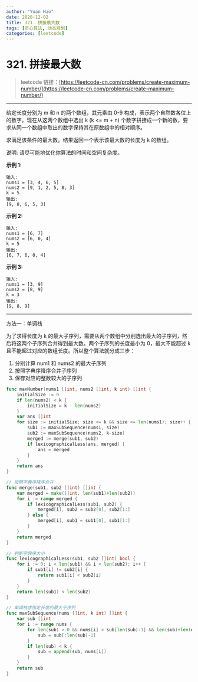 ```yaml
---
author: "Yuan Hao"
date: 2020-12-02
title: 321. 拼接最大数
tags: [贪心算法, 动态规划]
categories: [leetcode]
---
```


# 321. 拼接最大数

> leetcode 链接：[https://leetcode-cn.com/problems/create-maximum-number/](https://leetcode-cn.com/problems/create-maximum-number/)

---
给定长度分别为 m 和 n 的两个数组，其元素由 0-9 构成，表示两个自然数各位上的数字。现在从这两个数组中选出 k (k <= m + n) 个数字拼接成一个新的数，要求从同一个数组中取出的数字保持其在原数组中的相对顺序。

求满足该条件的最大数。结果返回一个表示该最大数的长度为 k 的数组。

说明: 请尽可能地优化你算法的时间和空间复杂度。

**示例 1:**
```
输入:
nums1 = [3, 4, 6, 5]
nums2 = [9, 1, 2, 5, 8, 3]
k = 5
输出:
[9, 8, 6, 5, 3]
```

**示例 2:**
```
输入:
nums1 = [6, 7]
nums2 = [6, 0, 4]
k = 5
输出:
[6, 7, 6, 0, 4]
```

**示例 3:**
```
输入:
nums1 = [3, 9]
nums2 = [8, 9]
k = 3
输出:
[9, 8, 9]
```
---

方法一：单调栈

为了求得长度为 k 的最大子序列，需要从两个数组中分别选出最大的子序列，然后将这两个子序列合并得到最大数。两个子序列的长度最小为 0，最大不能超过 k 且不能超过对应的数组长度。所以整个算法就分成三步：
1. 分别计算 num1 和 nums2 的最大子序列
2. 按照字典序降序合并子序列
3. 保存对应的整数较大的子序列

```go
func maxNumber(nums1 []int, nums2 []int, k int) []int {
	initialSize := 0
	if len(nums2) < k {
		initialSize = k - len(nums2)
	}
	var ans []int
	for size := initialSize; size <= k && size <= len(nums1); size++ {
		sub1 := maxSubSequence(nums1, size)
		sub2 := maxSubSequence(nums2, k-size)
		merged := merge(sub1, sub2)
		if lexicographicalLess(ans, merged) {
			ans = merged
		}
	}
	return ans
}

// 按照字典序降序合并
func merge(sub1, sub2 []int) []int {
	var merged = make([]int, len(sub1)+len(sub2))
	for i := range merged {
		if lexicographicalLess(sub1, sub2) {
			merged[i], sub2 = sub2[0], sub2[1:]
		} else {
			merged[i], sub1 = sub1[0], sub1[1:]
		}
	}
	return merged
}

// 判断字典序大小
func lexicographicalLess(sub1, sub2 []int) bool {
	for i := 0; i < len(sub1) && i < len(sub2); i++ {
		if sub1[i] != sub2[i] {
			return sub1[i] < sub2[i]
		}
	}
	return len(sub1) < len(sub2)
}

// 单调栈求指定长度的最大子序列
func maxSubSequence(nums []int, k int) []int {
	var sub []int
	for i := range nums {
		for len(sub) > 0 && nums[i] > sub[len(sub)-1] && len(sub)+len(nums)-i-1 >= k {
			sub = sub[:len(sub)-1]
		}
		if len(sub) < k {
			sub = append(sub, nums[i])
		}
	}
	return sub
}
```
